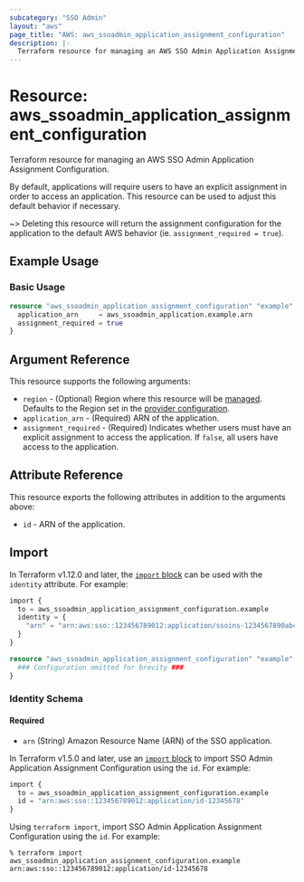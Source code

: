 ```yaml
---
subcategory: "SSO Admin"
layout: "aws"
page_title: "AWS: aws_ssoadmin_application_assignment_configuration"
description: |-
  Terraform resource for managing an AWS SSO Admin Application Assignment Configuration.
---
```

# Resource: aws_ssoadmin_application_assignment_configuration

Terraform resource for managing an AWS SSO Admin Application Assignment Configuration.

By default, applications will require users to have an explicit assignment in order to access an application.
This resource can be used to adjust this default behavior if necessary.

~> Deleting this resource will return the assignment configuration for the application to the default AWS behavior (ie. `assignment_required = true`).

## Example Usage

### Basic Usage

```terraform
resource "aws_ssoadmin_application_assignment_configuration" "example" {
  application_arn     = aws_ssoadmin_application.example.arn
  assignment_required = true
}
```

## Argument Reference

This resource supports the following arguments:

* `region` - (Optional) Region where this resource will be [managed](https://docs.aws.amazon.com/general/latest/gr/rande.html#regional-endpoints). Defaults to the Region set in the [provider configuration](https://registry.terraform.io/providers/hashicorp/aws/latest/docs#aws-configuration-reference).
* `application_arn` - (Required) ARN of the application.
* `assignment_required` - (Required) Indicates whether users must have an explicit assignment to access the application. If `false`, all users have access to the application.

## Attribute Reference

This resource exports the following attributes in addition to the arguments above:

* `id` - ARN of the application.

## Import

In Terraform v1.12.0 and later, the [`import` block](https://developer.hashicorp.com/terraform/language/import) can be used with the `identity` attribute. For example:

```terraform
import {
  to = aws_ssoadmin_application_assignment_configuration.example
  identity = {
    "arn" = "arn:aws:sso::123456789012:application/ssoins-1234567890abcdef/apl-1234567890abcdef"
  }
}

resource "aws_ssoadmin_application_assignment_configuration" "example" {
  ### Configuration omitted for brevity ###
}
```

### Identity Schema

#### Required

- `arn` (String) Amazon Resource Name (ARN) of the SSO application.

In Terraform v1.5.0 and later, use an [`import` block](https://developer.hashicorp.com/terraform/language/import) to import SSO Admin Application Assignment Configuration using the `id`. For example:

```terraform
import {
  to = aws_ssoadmin_application_assignment_configuration.example
  id = "arn:aws:sso::123456789012:application/id-12345678"
}
```

Using `terraform import`, import SSO Admin Application Assignment Configuration using the `id`. For example:

```console
% terraform import aws_ssoadmin_application_assignment_configuration.example arn:aws:sso::123456789012:application/id-12345678
```
